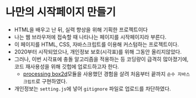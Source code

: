 # 나만의 시작페이지 만들기

- HTML을 배우고 난 뒤, 실력 향상을 위해 기획한 프로젝트이다
- 나는 웹 브라우저에 접속할 때 나타나는 페이지를 시작페이지라 부른다.
- 이 페이지를 HTML, CSS, 자바스크립트를 이용해 커스텀하는 프로젝트이다.
- 2020부터 시작되었으나, 개인정보 보호(시각표)를 위해 그동안 올리지않았다.
- 그러나, 이번 시각표에 충돌 알고리즘을 적용하는 등 코딩량이 급격히 많아졌기에, 코드 재사용성을 위해 깃헙에 업로드하고자 한다.
    - [processing box2d](https://github.com/shiffman/Box2D-for-Processing)모듈을 사용했던 경험을 살려 처음부터 끝까지 `순수 자바스크립트`로 구현하였다.
- 개인정보는 `setting.js`에 넣어 `gitignore` 파일로 업로드를 차단하였다.